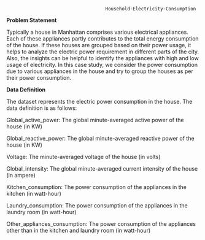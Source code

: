                                         Household-Electricity-Consumption


**Problem Statement**

Typically a house in Manhattan comprises various electrical appliances. Each of these appliances partly contributes to the total energy consumption of the house. If these houses are grouped based on their power usage, it helps to analyze the electric power requirement in different parts of the city. Also, the insights can be helpful to identify the appliances with high and low usage of electricity. In this case study, we consider the power consumption due to various appliances in the house and try to group the houses as per their power consumption.

**Data Definition**

The dataset represents the electric power consumption in the house. The data definition is as follows:

Global_active_power: The global minute-averaged active power of the house (in KW)

Global_reactive_power: The global minute-averaged reactive power of the house (in KW)

Voltage: The minute-averaged voltage of the house (in volts)

Global_intensity: The global minute-averaged current intensity of the house (in ampere)

Kitchen_consumption: The power consumption of the appliances in the kitchen (in watt-hour)

Laundry_consumption: The power consumption of the appliances in the laundry room (in watt-hour)

Other_appliances_consumption: The power consumption of the appliances other than in the kitchen and laundry room (in watt-hour)
